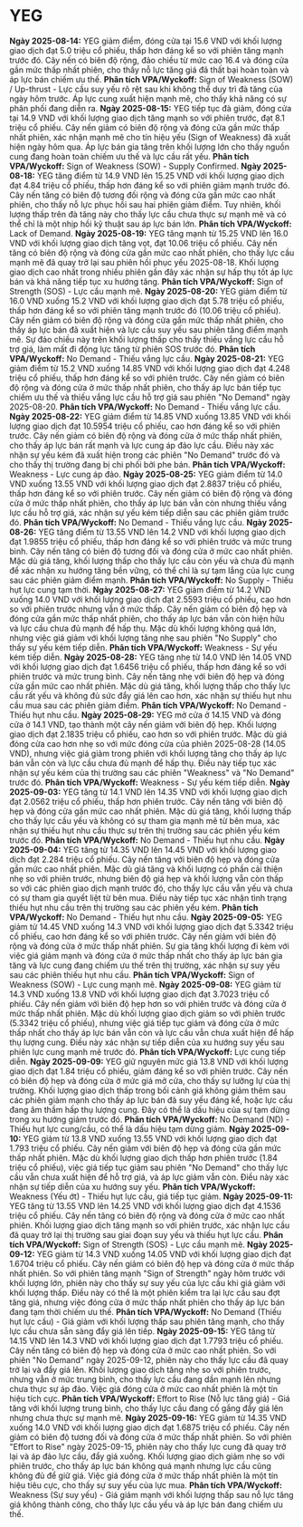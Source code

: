 # YEG

**Ngày 2025-08-14:** YEG giảm điểm, đóng cửa tại 15.6 VND với khối lượng giao dịch đạt 5.0 triệu cổ phiếu, thấp hơn đáng kể so với phiên tăng mạnh trước đó. Cây nến có biên độ rộng, đảo chiều từ mức cao 16.4 và đóng cửa gần mức thấp nhất phiên, cho thấy nỗ lực tăng giá đã thất bại hoàn toàn và áp lực bán chiếm ưu thế. **Phân tích VPA/Wyckoff:** Sign of Weakness (SOW) / Up-thrust - Lực cầu suy yếu rõ rệt sau khi không thể duy trì đà tăng của ngày hôm trước. Áp lực cung xuất hiện mạnh mẽ, cho thấy khả năng có sự phân phối đang diễn ra.
**Ngày 2025-08-15:** YEG tiếp tục đà giảm, đóng cửa tại 14.9 VND với khối lượng giao dịch tăng mạnh so với phiên trước, đạt 8.1 triệu cổ phiếu. Cây nến giảm có biên độ rộng và đóng cửa gần mức thấp nhất phiên, xác nhận mạnh mẽ cho tín hiệu yếu (Sign of Weakness) đã xuất hiện ngày hôm qua. Áp lực bán gia tăng trên khối lượng lớn cho thấy nguồn cung đang hoàn toàn chiếm ưu thế và lực cầu rất yếu. **Phân tích VPA/Wyckoff:** Sign of Weakness (SOW) - Supply Confirmed.
**Ngày 2025-08-18:** YEG tăng điểm từ 14.9 VND lên 15.25 VND với khối lượng giao dịch đạt 4.84 triệu cổ phiếu, thấp hơn đáng kể so với phiên giảm mạnh trước đó. Cây nến tăng có biên độ tương đối rộng và đóng cửa gần mức cao nhất phiên, cho thấy nỗ lực phục hồi sau hai phiên giảm điểm. Tuy nhiên, khối lượng thấp trên đà tăng này cho thấy lực cầu chưa thực sự mạnh mẽ và có thể chỉ là một nhịp hồi kỹ thuật sau áp lực bán lớn. **Phân tích VPA/Wyckoff:** Lack of Demand.
**Ngày 2025-08-19:** YEG tăng mạnh từ 15.25 VND lên 16.0 VND với khối lượng giao dịch tăng vọt, đạt 10.06 triệu cổ phiếu. Cây nến tăng có biên độ rộng và đóng cửa gần mức cao nhất phiên, cho thấy lực cầu mạnh mẽ đã quay trở lại sau phiên hồi phục yếu 2025-08-18. Khối lượng giao dịch cao nhất trong nhiều phiên gần đây xác nhận sự hấp thụ tốt áp lực bán và khả năng tiếp tục xu hướng tăng. **Phân tích VPA/Wyckoff:** Sign of Strength (SOS) - Lực cầu mạnh mẽ.
**Ngày 2025-08-20:** YEG giảm điểm từ 16.0 VND xuống 15.2 VND với khối lượng giao dịch đạt 5.78 triệu cổ phiếu, thấp hơn đáng kể so với phiên tăng mạnh trước đó (10.06 triệu cổ phiếu). Cây nến giảm có biên độ rộng và đóng cửa gần mức thấp nhất phiên, cho thấy áp lực bán đã xuất hiện và lực cầu suy yếu sau phiên tăng điểm mạnh mẽ. Sự đảo chiều này trên khối lượng thấp cho thấy thiếu vắng lực cầu hỗ trợ giá, làm mất đi động lực tăng từ phiên SOS trước đó. **Phân tích VPA/Wyckoff:** No Demand - Thiếu vắng lực cầu.
**Ngày 2025-08-21:** YEG giảm điểm từ 15.2 VND xuống 14.85 VND với khối lượng giao dịch đạt 4.248 triệu cổ phiếu, thấp hơn đáng kể so với phiên trước. Cây nến giảm có biên độ rộng và đóng cửa ở mức thấp nhất phiên, cho thấy áp lực bán tiếp tục chiếm ưu thế và thiếu vắng lực cầu hỗ trợ giá sau phiên "No Demand" ngày 2025-08-20. **Phân tích VPA/Wyckoff:** No Demand - Thiếu vắng lực cầu.
**Ngày 2025-08-22:** YEG giảm điểm từ 14.85 VND xuống 13.85 VND với khối lượng giao dịch đạt 10.5954 triệu cổ phiếu, cao hơn đáng kể so với phiên trước. Cây nến giảm có biên độ rộng và đóng cửa ở mức thấp nhất phiên, cho thấy áp lực bán rất mạnh và lực cung áp đảo lực cầu. Điều này xác nhận sự yếu kém đã xuất hiện trong các phiên "No Demand" trước đó và cho thấy thị trường đang bị chi phối bởi phe bán. **Phân tích VPA/Wyckoff:** Weakness - Lực cung áp đảo.
**Ngày 2025-08-25:** YEG giảm điểm từ 14.0 VND xuống 13.55 VND với khối lượng giao dịch đạt 2.8837 triệu cổ phiếu, thấp hơn đáng kể so với phiên trước. Cây nến giảm có biên độ rộng và đóng cửa ở mức thấp nhất phiên, cho thấy áp lực bán vẫn còn nhưng thiếu vắng lực cầu hỗ trợ giá, xác nhận sự yếu kém tiếp diễn sau các phiên giảm trước đó. **Phân tích VPA/Wyckoff:** No Demand - Thiếu vắng lực cầu.
**Ngày 2025-08-26:** YEG tăng điểm từ 13.55 VND lên 14.2 VND với khối lượng giao dịch đạt 1.9855 triệu cổ phiếu, thấp hơn đáng kể so với phiên trước và mức trung bình. Cây nến tăng có biên độ tương đối và đóng cửa ở mức cao nhất phiên. Mặc dù giá tăng, khối lượng thấp cho thấy lực cầu còn yếu và chưa đủ mạnh để xác nhận xu hướng tăng bền vững, có thể chỉ là sự tạm lắng của lực cung sau các phiên giảm điểm mạnh. **Phân tích VPA/Wyckoff:** No Supply - Thiếu hụt lực cung tạm thời.
**Ngày 2025-08-27:** YEG giảm điểm từ 14.2 VND xuống 14.0 VND với khối lượng giao dịch đạt 2.5593 triệu cổ phiếu, cao hơn so với phiên trước nhưng vẫn ở mức thấp. Cây nến giảm có biên độ hẹp và đóng cửa gần mức thấp nhất phiên, cho thấy áp lực bán vẫn còn hiện hữu và lực cầu chưa đủ mạnh để hấp thụ. Mặc dù khối lượng không quá lớn, nhưng việc giá giảm với khối lượng tăng nhẹ sau phiên "No Supply" cho thấy sự yếu kém tiếp diễn. **Phân tích VPA/Wyckoff:** Weakness - Sự yếu kém tiếp diễn.
**Ngày 2025-08-28:** YEG tăng nhẹ từ 14.0 VND lên 14.05 VND với khối lượng giao dịch đạt 1.6456 triệu cổ phiếu, thấp hơn đáng kể so với phiên trước và mức trung bình. Cây nến tăng nhẹ với biên độ hẹp và đóng cửa gần mức cao nhất phiên. Mặc dù giá tăng, khối lượng thấp cho thấy lực cầu rất yếu và không đủ sức đẩy giá lên cao hơn, xác nhận sự thiếu hụt nhu cầu mua sau các phiên giảm điểm. **Phân tích VPA/Wyckoff:** No Demand - Thiếu hụt nhu cầu.
**Ngày 2025-08-29:** YEG mở cửa ở 14.15 VND và đóng cửa ở 14.1 VND, tạo thành một cây nến giảm với biên độ hẹp. Khối lượng giao dịch đạt 2.1835 triệu cổ phiếu, cao hơn so với phiên trước. Mặc dù giá đóng cửa cao hơn nhẹ so với mức đóng cửa của phiên 2025-08-28 (14.05 VND), nhưng việc giá giảm trong phiên với khối lượng tăng cho thấy áp lực bán vẫn còn và lực cầu chưa đủ mạnh để hấp thụ. Điều này tiếp tục xác nhận sự yếu kém của thị trường sau các phiên "Weakness" và "No Demand" trước đó. **Phân tích VPA/Wyckoff:** Weakness - Sự yếu kém tiếp diễn.
**Ngày 2025-09-03:** YEG tăng từ 14.1 VND lên 14.35 VND với khối lượng giao dịch đạt 2.0562 triệu cổ phiếu, thấp hơn phiên trước. Cây nến tăng với biên độ hẹp và đóng cửa gần mức cao nhất phiên. Mặc dù giá tăng, khối lượng thấp cho thấy lực cầu yếu và không có sự tham gia mạnh mẽ từ bên mua, xác nhận sự thiếu hụt nhu cầu thực sự trên thị trường sau các phiên yếu kém trước đó. **Phân tích VPA/Wyckoff:** No Demand - Thiếu hụt nhu cầu.
**Ngày 2025-09-04:** YEG tăng từ 14.35 VND lên 14.45 VND với khối lượng giao dịch đạt 2.284 triệu cổ phiếu. Cây nến tăng với biên độ hẹp và đóng cửa gần mức cao nhất phiên. Mặc dù giá tăng và khối lượng có phần cải thiện nhẹ so với phiên trước, nhưng biên độ giá hẹp và khối lượng vẫn còn thấp so với các phiên giao dịch mạnh trước đó, cho thấy lực cầu vẫn yếu và chưa có sự tham gia quyết liệt từ bên mua. Điều này tiếp tục xác nhận tình trạng thiếu hụt nhu cầu trên thị trường sau các phiên yếu kém. **Phân tích VPA/Wyckoff:** No Demand - Thiếu hụt nhu cầu.
**Ngày 2025-09-05:** YEG giảm từ 14.45 VND xuống 14.3 VND với khối lượng giao dịch đạt 5.3342 triệu cổ phiếu, cao hơn đáng kể so với phiên trước. Cây nến giảm với biên độ rộng và đóng cửa ở mức thấp nhất phiên. Sự gia tăng khối lượng đi kèm với việc giá giảm mạnh và đóng cửa ở mức thấp nhất cho thấy áp lực bán gia tăng và lực cung đang chiếm ưu thế trên thị trường, xác nhận sự suy yếu sau các phiên thiếu hụt nhu cầu. **Phân tích VPA/Wyckoff:** Sign of Weakness (SOW) - Lực cung mạnh mẽ.
**Ngày 2025-09-08:** YEG giảm từ 14.3 VND xuống 13.8 VND với khối lượng giao dịch đạt 3.7023 triệu cổ phiếu. Cây nến giảm với biên độ hẹp hơn so với phiên trước và đóng cửa ở mức thấp nhất phiên. Mặc dù khối lượng giao dịch giảm so với phiên trước (5.3342 triệu cổ phiếu), nhưng việc giá tiếp tục giảm và đóng cửa ở mức thấp nhất cho thấy áp lực bán vẫn còn và lực cầu vẫn chưa xuất hiện để hấp thụ lượng cung. Điều này xác nhận sự tiếp diễn của xu hướng suy yếu sau phiên lực cung mạnh mẽ trước đó. **Phân tích VPA/Wyckoff:** Lực cung tiếp diễn.
**Ngày 2025-09-09:** YEG giữ nguyên mức giá 13.8 VND với khối lượng giao dịch đạt 1.84 triệu cổ phiếu, giảm đáng kể so với phiên trước. Cây nến có biên độ hẹp và đóng cửa ở mức giá mở cửa, cho thấy sự lưỡng lự của thị trường. Khối lượng giao dịch thấp trong bối cảnh giá không giảm thêm sau các phiên giảm mạnh cho thấy áp lực bán đã suy yếu đáng kể, hoặc lực cầu đang âm thầm hấp thụ lượng cung. Đây có thể là dấu hiệu của sự tạm dừng trong xu hướng giảm trước đó. **Phân tích VPA/Wyckoff:** No Demand (ND) - Thiếu hụt lực cung/cầu, có thể là dấu hiệu tạm dừng giảm.
**Ngày 2025-09-10:** YEG giảm từ 13.8 VND xuống 13.55 VND với khối lượng giao dịch đạt 1.793 triệu cổ phiếu. Cây nến giảm với biên độ hẹp và đóng cửa gần mức thấp nhất phiên. Mặc dù khối lượng giao dịch thấp hơn phiên trước (1.84 triệu cổ phiếu), việc giá tiếp tục giảm sau phiên "No Demand" cho thấy lực cầu vẫn chưa xuất hiện để hỗ trợ giá, và áp lực giảm vẫn còn. Điều này xác nhận sự tiếp diễn của xu hướng suy yếu. **Phân tích VPA/Wyckoff:** Weakness (Yếu ớt) - Thiếu hụt lực cầu, giá tiếp tục giảm.
**Ngày 2025-09-11:** YEG tăng từ 13.55 VND lên 14.25 VND với khối lượng giao dịch đạt 4.1536 triệu cổ phiếu. Cây nến tăng có biên độ rộng và đóng cửa ở mức cao nhất phiên. Khối lượng giao dịch tăng mạnh so với phiên trước, xác nhận lực cầu đã quay trở lại thị trường sau giai đoạn suy yếu và thiếu hụt lực cầu. **Phân tích VPA/Wyckoff:** Sign of Strength (SOS) - Lực cầu mạnh mẽ.
**Ngày 2025-09-12:** YEG giảm từ 14.3 VND xuống 14.05 VND với khối lượng giao dịch đạt 1.6704 triệu cổ phiếu. Cây nến giảm có biên độ hẹp và đóng cửa ở mức thấp nhất phiên. So với phiên tăng mạnh "Sign of Strength" ngày hôm trước với khối lượng lớn, phiên này cho thấy sự suy yếu của lực cầu khi giá giảm với khối lượng thấp. Điều này có thể là một phiên kiểm tra lại lực cầu sau đợt tăng giá, nhưng việc đóng cửa ở mức thấp nhất phiên cho thấy áp lực bán đang tạm thời chiếm ưu thế. **Phân tích VPA/Wyckoff:** No Demand (Thiếu hụt lực cầu) - Giá giảm với khối lượng thấp sau phiên tăng mạnh, cho thấy lực cầu chưa sẵn sàng đẩy giá lên tiếp.
**Ngày 2025-09-15:** YEG tăng từ 14.15 VND lên 14.3 VND với khối lượng giao dịch đạt 1.7793 triệu cổ phiếu. Cây nến tăng có biên độ hẹp và đóng cửa ở mức cao nhất phiên. So với phiên "No Demand" ngày 2025-09-12, phiên này cho thấy lực cầu đã quay trở lại và đẩy giá lên. Khối lượng giao dịch tăng nhẹ so với phiên trước, nhưng vẫn ở mức trung bình, cho thấy lực cầu đang dần mạnh lên nhưng chưa thực sự áp đảo. Việc giá đóng cửa ở mức cao nhất phiên là một tín hiệu tích cực. **Phân tích VPA/Wyckoff:** Effort to Rise (Nỗ lực tăng giá) - Giá tăng với khối lượng trung bình, cho thấy lực cầu đang cố gắng đẩy giá lên nhưng chưa thực sự mạnh mẽ.
**Ngày 2025-09-16:** YEG giảm từ 14.35 VND xuống 14.0 VND với khối lượng giao dịch đạt 1.6875 triệu cổ phiếu. Cây nến giảm có biên độ tương đối và đóng cửa ở mức thấp nhất phiên. So với phiên "Effort to Rise" ngày 2025-09-15, phiên này cho thấy lực cung đã quay trở lại và áp đảo lực cầu, đẩy giá xuống. Khối lượng giao dịch giảm nhẹ so với phiên trước, cho thấy áp lực bán không quá mạnh nhưng lực cầu cũng không đủ để giữ giá. Việc giá đóng cửa ở mức thấp nhất phiên là một tín hiệu tiêu cực, cho thấy sự suy yếu của lực mua. **Phân tích VPA/Wyckoff:** Weakness (Sự suy yếu) - Giá giảm mạnh với khối lượng thấp sau nỗ lực tăng giá không thành công, cho thấy lực cầu yếu và áp lực bán đang chiếm ưu thế.
